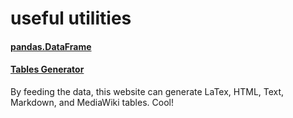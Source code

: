 # useful utilities

#### [pandas.DataFrame](https://pandas.pydata.org/docs/reference/api/pandas.DataFrame.dtypes.html)

#### [Tables Generator](https://www.tablesgenerator.com/)
By feeding the data, this website can generate LaTex, HTML, Text, Markdown, and MediaWiki tables. Cool!
